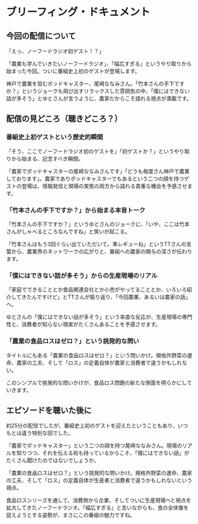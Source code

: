 # ブリーフィング・ドキュメント

## 今回の配信について

「えっ、ノーフードラジオ初ゲスト！？」

「農業も学んでいきたいノーフードラジオ」、「幅広すぎる」というやり取りから始まった今回。ついに番組史上初のゲストが登場します。

神戸で農業を営むポッドキャスター、尾崎ななみさん。「竹本さんの手下ですか？」というジョークも飛び出すリラックスした雰囲気の中、「僕にはできない話が多そう」とゆとさんが言うように、農家だからこそ語れる視点が満載です。

## 配信の見どころ（聴きどころ？）

### 番組史上初ゲストという歴史的瞬間

「そう、ここでノーフードラジオ初のゲストを」「初ゲストか？」というやり取りから始まる、記念すべき瞬間。

「農家でポッドキャスターの尾崎ななみさんです」「どうも毎度さん神戸で農業しております」。農家でありポッドキャスターでもあるという二つの顔を持つゲストの登場は、情報発信と現場の実態の両方から語れる貴重な機会を予感させます。

### 「竹本さんの手下ですか？」から始まる本音トーク

「竹本さんの手下ですか？」というゆとさんのジョークに、「いや、ここは竹本さんがしゃべるところなんですね」と笑いが起こる。

「竹本さんはもう3回ぐらい出ていただいて。準レギューね」というTTさんの言葉から、農業界のネットワークの広がりと、番組への農家の関与の深さが伝わります。

### 「僕にはできない話が多そう」からの生産現場のリアル

「家庭でできることとか食品関連会社とか小売がやってることとか、いろいろ紹介してきたんですけど」とTTさんが振り返り、「今回農業、あるいは農家の話」へ。

ゆとさんの「僕にはできない話が多そう」という率直な反応が、生産現場の専門性と、消費者が知らない現実がたくさんあることを予感させます。

### 「農業の食品ロスはゼロ？」という挑発的な問い

タイトルにもある「農業の食品ロスはゼロ？」という問いかけ。規格外野菜の運命、農家の工夫、そして「ロス」の定義自体が農家と消費者で違うかもしれない。

このシンプルで挑発的な問いかけが、食品ロス問題の新たな側面を明らかにしていきます。

## エピソードを聴いた後に

約25分の配信でしたが、番組史上初のゲストを迎えたということもあり、いつもとは違う特別な回でした。

「農家でポッドキャスター」という二つの顔を持つ尾崎ななみさん。現場のリアルを知りつつ、それを伝える術も持っているからこそ、「僕にはできない話」がたくさん聞けたのではないでしょうか。

「農業の食品ロスはゼロ？」という挑発的な問いかけ。規格外野菜の運命、農家の工夫、そして「ロス」の定義自体が生産者と消費者で違うかもしれないという視点。

食品ロスシリーズを通して、消費側から企業、そしてついに生産現場へと視点を拡大してきたノーフードラジオ。「幅広すぎる」と言いながらも、食の全体像を捉えようとする姿勢が、まさにこの番組の魅力ですね。